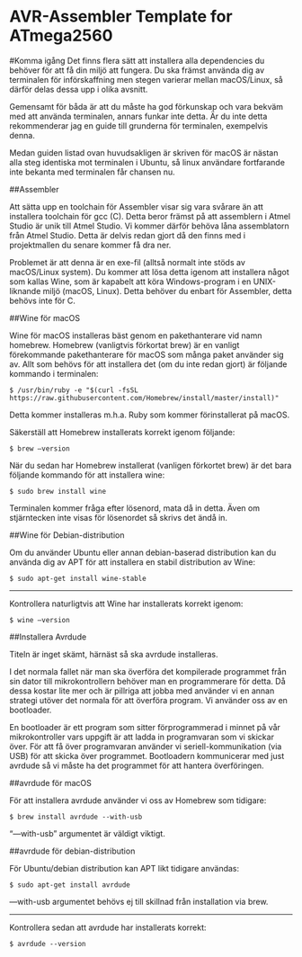 # AVR-Assembler Template for ATmega2560

#Komma igång
Det finns flera sätt att installera alla dependencies du behöver för att få din miljö att fungera. Du ska främst använda dig av terminalen för införskaffning men stegen varierar mellan macOS/Linux, så därför delas dessa upp i olika avsnitt.

Gemensamt för båda är att du måste ha god förkunskap och vara bekväm med att använda terminalen, annars funkar inte detta. Är du inte detta rekommenderar jag en guide till grunderna för terminalen, exempelvis denna.

Medan guiden listad ovan huvudsakligen är skriven för macOS är nästan alla steg identiska mot terminalen i Ubuntu, så linux användare fortfarande inte bekanta med terminalen får chansen nu.

##Assembler

Att sätta upp en toolchain för Assembler visar sig vara svårare än att installera toolchain för gcc (C). Detta beror främst på att assemblern i Atmel Studio är unik till Atmel Studio. Vi kommer därför behöva låna assemblatorn från Atmel Studio. Detta är delvis redan gjort då den finns med i projektmallen du senare kommer få dra ner.

Problemet är att denna är en exe-fil (alltså normalt inte stöds av macOS/Linux system). Du kommer att lösa detta igenom att installera något som kallas Wine, som är kapabelt att köra Windows-program i en UNIX-liknande miljö (macOS, Linux). Detta behöver du enbart för Assembler, detta behövs inte för C.

##Wine för macOS

Wine för macOS installeras bäst genom en pakethanterare vid namn homebrew. Homebrew (vanligtvis förkortat brew) är en vanligt förekommande pakethanterare för macOS som många paket använder sig av. Allt som behövs för att installera det (om du inte redan gjort) är följande kommando i terminalen:


    $ /usr/bin/ruby -e "$(curl -fsSL https://raw.githubusercontent.com/Homebrew/install/master/install)"

Detta kommer installeras m.h.a. Ruby som kommer förinstallerat på macOS.

Säkerställ att Homebrew installerats korrekt igenom följande:


    $ brew —version

När du sedan har Homebrew installerat (vanligen förkortet brew) är det bara följande kommando för att installera wine:


    $ sudo brew install wine

Terminalen kommer fråga efter lösenord, mata då in detta. Även om stjärntecken inte visas för lösenordet så skrivs det ändå in.

##Wine för Debian-distribution

Om du använder Ubuntu eller annan debian-baserad distribution kan du använda dig av APT för att installera en stabil distribution av Wine:


    $ sudo apt-get install wine-stable
----------

Kontrollera naturligtvis att Wine har installerats korrekt igenom:


    $ wine —version


##Installera Avrdude

Titeln är inget skämt, härnäst så ska avrdude installeras.

I det normala fallet när man ska överföra det kompilerade programmet från sin dator till mikrokontrollern behöver man en programmerare för detta. Då dessa kostar lite mer och är pillriga att jobba med använder vi en annan strategi utöver det normala för att överföra program. Vi använder oss av en bootloader.

En bootloader är ett program som sitter förprogrammerad i minnet på vår mikrokontroller vars uppgift är att ladda in programvaran som vi skickar över. För att få över programvaran använder vi seriell-kommunikation (via USB) för att skicka över programmet. Bootloadern kommunicerar med just avrdude så vi måste ha det programmet för att hantera överföringen.


##avrdude för macOS

För att installera avrdude använder vi oss av Homebrew som tidigare:

    $ brew install avrdude --with-usb

“—with-usb” argumentet är väldigt viktigt.

##avrdude för debian-distribution

För Ubuntu/debian distribution kan APT likt tidigare användas:


    $ sudo apt-get install avrdude

—with-usb argumentet behövs ej till skillnad från installation via brew.

----------

Kontrollera sedan att avrdude har installerats korrekt:

    $ avrdude --version






